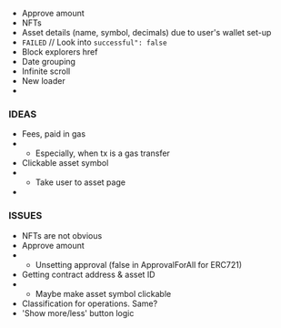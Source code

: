 - Approve amount
- NFTs
- Asset details (name, symbol, decimals) due to user's wallet set-up
- `FAILED` // Look into `successful": false`
- Block explorers href
- Date grouping
- Infinite scroll
- New loader
-

### IDEAS
- Fees, paid in gas
- - Especially, when tx is a gas transfer
- Clickable asset symbol
- - Take user to asset page
-

### ISSUES
- NFTs are not obvious
- Approve amount
- - Unsetting approval (false in ApprovalForAll for ERC721)
- Getting contract address & asset ID
- - Maybe make asset symbol clickable
- Classification for operations. Same?
- 'Show more/less' button logic
